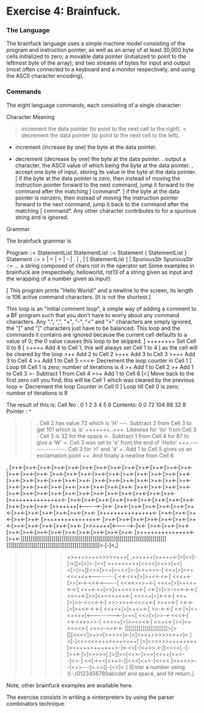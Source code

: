 # Exercise 4: Brainfuck.

### The Language

The brainfuck language uses a simple machine model consisting of the program and instruction pointer, as well as an array of at least 30,000 byte cells initialized to zero; a movable data pointer (initialized to point to the leftmost byte of the array); and two streams of bytes for input and output (most often connected to a keyboard and a monitor respectively, and using the ASCII character encoding).

### Commands

The eight language commands, each consisting of a single character:

Character	Meaning
>	increment the data pointer (to point to the next cell to the right).
<	decrement the data pointer (to point to the next cell to the left).
+	increment (increase by one) the byte at the data pointer.
-	decrement (decrease by one) the byte at the data pointer.
.	output a character, the ASCII value of which being the byte at the data pointer.
,	accept one byte of input, storing its value in the byte at the data pointer.
[	if the byte at the data pointer is zero, then instead of moving the instruction pointer forward to the next command, jump it forward to the command after the matching ] command*.
]	if the byte at the data pointer is nonzero, then instead of moving the instruction pointer forward to the next command, jump it back to the command after the matching [ command*.
Any other character contributes to for a spurious string and is ignored.

Grammar

The brainfuck grammar is

Program ::= StatementList
StatementList ::= Statement { StatementList }
Statement ::= > | < | + | - | . | , | [ StatementList ] | SpuriousStr
SpuriousStr ::= ... a string composed of chars not in the operator set
Some examples in brainfuck are (respectively, helloworld, rot13 of a string given as input and the wrapping of a number given as input):

[ This program prints "Hello World!" and a newline to the screen, its
  length is 106 active command characters. [It is not the shortest.]

  This loop is an "initial comment loop", a simple way of adding a comment
  to a BF program such that you don't have to worry about any command
  characters. Any ".", ",", "+", "-", "<" and ">" characters are simply
  ignored, the "[" and "]" characters just have to be balanced. This
  loop and the commands it contains are ignored because the current cell
  defaults to a value of 0; the 0 value causes this loop to be skipped.
]
++++++++               Set Cell 0 to 8
[
    >++++               Add 4 to Cell 1; this will always set Cell 1 to 4
    [                   as the cell will be cleared by the loop
        >++             Add 2 to Cell 2
        >+++            Add 3 to Cell 3
        >+++            Add 3 to Cell 4
        >+              Add 1 to Cell 5
        <<<<-           Decrement the loop counter in Cell 1
    ]                   Loop till Cell 1 is zero; number of iterations is 4
    >+                  Add 1 to Cell 2
    >+                  Add 1 to Cell 3
    >-                  Subtract 1 from Cell 4
    >>+                 Add 1 to Cell 6
    [<]                 Move back to the first zero cell you find; this will
                        be Cell 1 which was cleared by the previous loop
    <-                  Decrement the loop Counter in Cell 0
]                       Loop till Cell 0 is zero; number of iterations is 8

The result of this is:
Cell No :   0   1   2   3   4   5   6
Contents:   0   0  72 104  88  32   8
Pointer :   ^

>>.                     Cell 2 has value 72 which is 'H'
>---.                   Subtract 3 from Cell 3 to get 101 which is 'e'
+++++++..+++.           Likewise for 'llo' from Cell 3
>>.                     Cell 5 is 32 for the space
<-.                     Subtract 1 from Cell 4 for 87 to give a 'W'
<.                      Cell 3 was set to 'o' from the end of 'Hello'
+++.------.--------.    Cell 3 for 'rl' and 'd'
>>+.                    Add 1 to Cell 5 gives us an exclamation point
>++.                    And finally a newline from Cell 6

,
[>+<-[>+<-[>+<-[>+<-[>+<-[>+<-[>+<-[>+<-[>+<-[>+<-[>+<-[>+<-[>+<-[>+<-[>+<-[>+<-
[>+<-[>+<-[>+<-[>+<-[>+<-[>+<-[>+<-[>+<-[>+<-[>+<-[>+<-[>+<-[>+<-[>+<-[>+<-[>+<-
[>+<-[>+<-[>+<-[>+<-[>+<-[>+<-[>+<-[>+<-[>+<-[>+<-[>+<-[>+<-[>+<-[>+<-[>+<-[>+<-
[>+<-[>+<-[>+<-[>+<-[>+<-[>+<-[>+<-[>+<-[>+<-[>+<-[>+<-[>+<-[>+<-[>+<-[>+<-[>+<-
[>++++++++++++++<-
[>+<-[>+<-[>+<-[>+<-[>+<-[>+<-[>+<-[>+<-[>+<-[>+<-[>+<-[>+<-
[>>+++++[<----->-]<<-
[>+<-[>+<-[>+<-[>+<-[>+<-[>+<-[>+<-[>+<-[>+<-[>+<-[>+<-[>+<-
[>++++++++++++++<-
[>+<-[>+<-[>+<-[>+<-[>+<-
[>++++++++++++++<-
[>+<-[>+<-[>+<-[>+<-[>+<-[>+<-[>+<-[>+<-[>+<-[>+<-[>+<-[>+<-
[>>+++++[<----->-]<<-
[>+<-[>+<-[>+<-[>+<-[>+<-[>+<-[>+<-[>+<-[>+<-[>+<-[>+<-[>+<-
[>++++++++++++++<-
[>+<-]]]]]]]]]]]]]]]]]]]]]]]]]]]]]]]]]]]]]]]]]]]]]]]]]]]]]]]]]]]]]]]]]]]]]]]]]]]
]]]]]]]]]]]]]]]]]]]]]]]]]]]]]]]]]]]]]]]]]]]]]]]]>.[-]<,]

>>>>+>+++>+++>>>>>+++[
  >,+>++++[>++++<-]>[<<[-[->]]>[<]>-]<<[
    >+>+>>+>+[<<<<]<+>>[+<]<[>]>+[[>>>]>>+[<<<<]>-]+<+>>>-[
      <<+[>]>>+<<<+<+<--------[
        <<-<<+[>]>+<<-<<-[
          <<<+<-[>>]<-<-<<<-<----[
            <<<->>>>+<-[
              <<<+[>]>+<<+<-<-[
                <<+<-<+[>>]<+<<<<+<-[
                  <<-[>]>>-<<<-<-<-[
                    <<<+<-[>>]<+<<<+<+<-[
                      <<<<+[>]<-<<-[
                        <<+[>]>>-<<<<-<-[
                          >>>>>+<-<<<+<-[
                            >>+<<-[
                              <<-<-[>]>+<<-<-<-[
                                <<+<+[>]<+<+<-[
                                  >>-<-<-[
                                    <<-[>]<+<++++[<-------->-]++<[
                                      <<+[>]>>-<-<<<<-[
                                        <<-<<->>>>-[
                                          <<<<+[>]>+<<<<-[
                                            <<+<<-[>>]<+<<<<<-[
                                              >>>>-<<<-<-
  ]]]]]]]]]]]]]]]]]]]]]]>[>[[[<<<<]>+>>[>>>>>]<-]<]>>>+>>>>>>>+>]<
]<[-]<<<<<<<++<+++<+++[
  [>]>>>>>>++++++++[<<++++>++++++>-]<-<<[-[<+>>.<-]]<<<<[
    -[-[>+<-]>]>>>>>[.[>]]<<[<+>-]>>>[<<++[<+>--]>>-]
    <<[->+<[<++>-]]<<<[<+>-]<<<<
  ]>>+>>>--[<+>---]<.>>[[-]<<]<
]
[Enter a number using ()-./0123456789abcdef and space, and hit return.]

Note, other brainfuck examples are available here.

The exercise consists in writing a «interpreter» by using the parser combinators technique.

